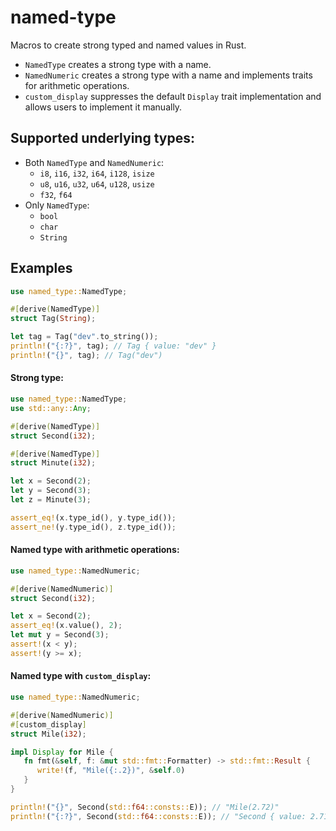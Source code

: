 # named-type
Macros to create strong typed and named values in Rust.
 - `NamedType` creates a strong type with a name.
 - `NamedNumeric` creates a strong type with a name and implements traits for arithmetic operations.
 - `custom_display` suppresses the default `Display` trait implementation and allows users to implement it manually.

## Supported underlying types:
 - Both `NamedType` and `NamedNumeric`:
   - `i8`, `i16`, `i32`, `i64`, `i128`, `isize`
   - `u8`, `u16`, `u32`, `u64`, `u128`, `usize`
   - `f32`, `f64`
 - Only `NamedType`:
   - `bool`
   - `char`
   - `String`

## Examples
```rust
use named_type::NamedType;

#[derive(NamedType)]
struct Tag(String);

let tag = Tag("dev".to_string());
println!("{:?}", tag); // Tag { value: "dev" }
println!("{}", tag); // Tag("dev")
```

#### Strong type:

```rust
use named_type::NamedType;
use std::any::Any;

#[derive(NamedType)]
struct Second(i32);

#[derive(NamedType)]
struct Minute(i32);

let x = Second(2);
let y = Second(3);
let z = Minute(3);

assert_eq!(x.type_id(), y.type_id());
assert_ne!(y.type_id(), z.type_id());
```

#### Named type with arithmetic operations:

```rust
use named_type::NamedNumeric;

#[derive(NamedNumeric)]
struct Second(i32);

let x = Second(2);
assert_eq!(x.value(), 2);
let mut y = Second(3);
assert!(x < y);
assert!(y >= x);
```

#### Named type with `custom_display`:

```rust
use named_type::NamedNumeric;

#[derive(NamedNumeric)]
#[custom_display]
struct Mile(i32);

impl Display for Mile {
   fn fmt(&self, f: &mut std::fmt::Formatter) -> std::fmt::Result {
      write!(f, "Mile({:.2})", &self.0)
   }
}

println!("{}", Second(std::f64::consts::E)); // "Mile(2.72)"
println!("{:?}", Second(std::f64::consts::E)); // "Second { value: 2.718281828459045 }"

```

